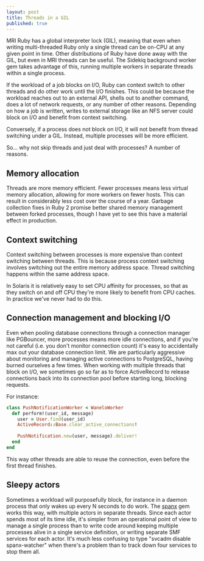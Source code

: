 ```yaml
---
layout: post
title: Threads in a GIL
published: true
---
```


<article>
MRI Ruby has a global interpreter lock (GIL), meaning that even when
writing multi-threaded Ruby only a single thread can be on-CPU at any
given point in time. Other distributions of Ruby have done away with the
GIL, but even in MRI threads can be useful. The Sidekiq background
worker gem takes advantage of this, running multiple workers in separate
threads within a single process.

If the workload of a job blocks on I/O, Ruby can context switch to other
threads and do other work until the I/O finishes. This could be because
the workload reaches out to an external API, shells out to another
command, does a lot of network requests, or any number of other reasons.
Depending on how a job is written, writes to external storage like an NFS
server could block on I/O and benefit from context switching.

Conversely, if a process does not block on I/O, it will not benefit
from thread switching under a GIL. Instead, multiple processes will be
more efficient.

So… why not skip threads and just deal with processes? A number of
reasons.
</article>

## Memory allocation
Threads are more memory efficient. Fewer processes means less virtual
memory allocation, allowing for more workers on fewer hosts. This can
result in considerably less cost over the course of a year. Garbage
collection fixes in Ruby 2 promise better shared memory management
between forked processes, though I have yet to see this have a material
effect in production.

## Context switching
Context switching between processes is more expensive than context
switching between threads. This is because process context switching
involves switching out the entire memory address space. Thread switching
happens within the same address space.

In Solaris it is relatively easy to set CPU affinity for processes, so
that as they switch on and off CPU they're more likely to benefit from
CPU caches. In practice we've never had to do this.

## Connection management and blocking I/O
Even when pooling database connections through a connection manager like
PGBouncer, more processes means more idle connections, and if you're not
careful (i.e. you don't monitor connection count) it's easy to
accidentally max out your database connection limit. We are particularly
aggressive about monitoring and managing active connections to
PostgreSQL, having burned ourselves a few times. When working with
multiple threads that block on I/O, we sometimes go so far as to force
ActiveRecord to release connections back into its connection pool before
starting long, blocking requests.

For instance:

```ruby
class PushNotificationWorker < WaneloWorker
  def perform!(user_id, message)
    user = User.find(user_id)
    ActiveRecord::Base.clear_active_connections!
    
    PushNotification.new(user, message).deliver!
  end
end
```

This way other threads are able to reuse the connection, even before the
first thread finishes.

## Sleepy actors
Sometimes a workload will purposefully block, for instance in a daemon
process that only wakes up every N seconds to do work. The 
[spanx](https://github.com/wanelo/spanx) gem works this way, with multiple
actors in separate threads. Since each actor spends most of its time
idle, it's simpler from an operational point of view to manage a single
process than to write code around keeping multiple processes alive in a
single service definition, or writing separate SMF services for each
actor. It's much less confusing to type "svcadm disable spanx-watcher"
when there's a problem than to track down four services to stop them
all.

